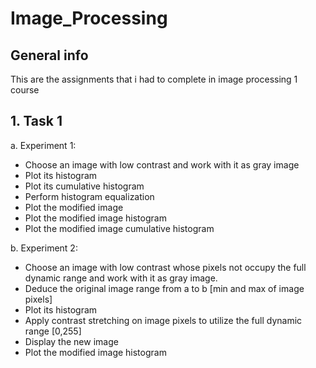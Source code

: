 # Image_Processing
 
## General info 
This are the assignments that i had to complete in image processing 1 course

## 1. Task 1
a. Experiment 1:

- Choose an image with low contrast and work with it as gray image
- Plot its histogram
- Plot its cumulative histogram
- Perform histogram equalization
- Plot the modified image
- Plot the modified image histogram
- Plot the modified image cumulative histogram

b. Experiment 2:
- Choose an image with low contrast whose pixels not occupy the full dynamic range and work with it as gray image.
- Deduce the original image range from a to b [min and max of image pixels]
- Plot its histogram
- Apply contrast stretching on image pixels to utilize the full dynamic range [0,255]
- Display the new image
- Plot the modified image histogram